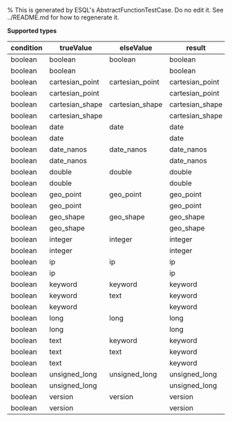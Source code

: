 % This is generated by ESQL's AbstractFunctionTestCase. Do no edit it. See ../README.md for how to regenerate it.

**Supported types**

| condition | trueValue | elseValue | result |
| --- | --- | --- | --- |
| boolean | boolean | boolean | boolean |
| boolean | boolean |  | boolean |
| boolean | cartesian_point | cartesian_point | cartesian_point |
| boolean | cartesian_point |  | cartesian_point |
| boolean | cartesian_shape | cartesian_shape | cartesian_shape |
| boolean | cartesian_shape |  | cartesian_shape |
| boolean | date | date | date |
| boolean | date |  | date |
| boolean | date_nanos | date_nanos | date_nanos |
| boolean | date_nanos |  | date_nanos |
| boolean | double | double | double |
| boolean | double |  | double |
| boolean | geo_point | geo_point | geo_point |
| boolean | geo_point |  | geo_point |
| boolean | geo_shape | geo_shape | geo_shape |
| boolean | geo_shape |  | geo_shape |
| boolean | integer | integer | integer |
| boolean | integer |  | integer |
| boolean | ip | ip | ip |
| boolean | ip |  | ip |
| boolean | keyword | keyword | keyword |
| boolean | keyword | text | keyword |
| boolean | keyword |  | keyword |
| boolean | long | long | long |
| boolean | long |  | long |
| boolean | text | keyword | keyword |
| boolean | text | text | keyword |
| boolean | text |  | keyword |
| boolean | unsigned_long | unsigned_long | unsigned_long |
| boolean | unsigned_long |  | unsigned_long |
| boolean | version | version | version |
| boolean | version |  | version |


